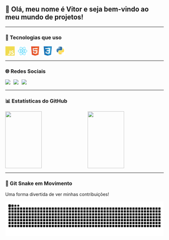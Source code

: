 ## 👋 Olá, meu nome é Vitor e seja bem-vindo ao meu mundo de projetos!
---

### 🚀 Tecnologias que uso

<div style="display: flex; align-items: center; gap: 10px;">
  <img alt="Vitor-Js" height="30" src="https://raw.githubusercontent.com/devicons/devicon/master/icons/javascript/javascript-plain.svg">
  <img alt="Vitor-React" height="30" src="https://raw.githubusercontent.com/devicons/devicon/master/icons/react/react-original.svg">
  <img alt="Vitor-HTML" height="30" src="https://raw.githubusercontent.com/devicons/devicon/master/icons/html5/html5-original.svg">
  <img alt="Vitor-CSS" height="30" src="https://raw.githubusercontent.com/devicons/devicon/master/icons/css3/css3-original.svg">

  <!-- Link para seu repositório de projetos Python -->
  <a href="https://github.com/vitorbalco?tab=repositories&language=python" target="_blank">
    <img alt="Vitor-Python" height="30" src="https://raw.githubusercontent.com/devicons/devicon/master/icons/python/python-original.svg">
  </a>
</div>

---

### 🌐 Redes Sociais

<div style="display: flex; align-items: center; gap: 10px; margin-top: 10px;">
  <a href="https://instagram.com/balcoo_" target="_blank">
    <img src="https://img.shields.io/badge/-Instagram-%23E4405F?style=for-the-badge&logo=instagram&logoColor=white">
  </a>
  <a href="mailto:balcovitor764@gmail.com">
    <img src="https://img.shields.io/badge/-Gmail-%23333?style=for-the-badge&logo=gmail&logoColor=white">
  </a>
  <a href="https://www.linkedin.com/in/vitor-cardoso-balco-4a6a21359" target="_blank">
    <img src="https://img.shields.io/badge/-LinkedIn-%230077B5?style=for-the-badge&logo=linkedin&logoColor=white">
  </a>
</div>

---

### 📊 Estatísticas do GitHub

<div style="display: flex; gap: 20px;">
  <img height="180em" width="48%" src="https://github-readme-stats.vercel.app/api?username=VitorBalco&show_icons=true&theme=dark&include_all_commits=true&count_private=true"/>
  <img height="180em" width="48%" src="https://github-readme-stats.vercel.app/api/top-langs/?username=VitorBalco&layout=compact&theme=dark"/>
</div>

---

### 🐍 Git Snake em Movimento
  Uma forma divertida de ver minhas contribuições!

<img src="https://raw.githubusercontent.com/vitorbalco/vitorbalco/output/snake.svg" alt="Snake animation" />

        

